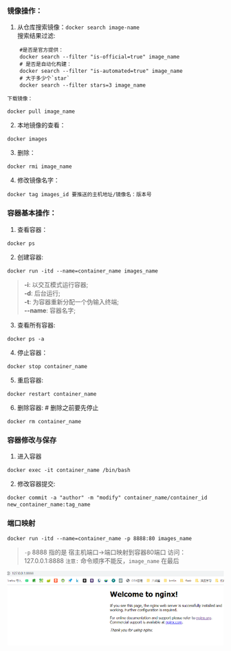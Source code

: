 ### 镜像操作：
1. 从仓库搜索镜像：`docker search image-name`  
	搜索结果过滤:
```Shell
	#是否是官方提供：  
	docker search --filter "is-official=true" image_name
	# 是否是自动化构建：  
	docker search --filter "is-automated=true" image_name
	# 大于多少个`star`  
	docker search --filter stars=3 image_name
```
	下载镜像：
```Shell
docker pull image_name
```

2. 本地镜像的查看：
```Shell
docker images
```

3. 删除：
```Shell
docker rmi image_name
```
4. 修改镜像名字：
```Shell
docker tag images_id 要推送的主机地址/镜像名：版本号
```

### 容器基本操作：
1. 查看容器：
```shell
docker ps
```
2. 创建容器:
```Shell
docker run -itd --name=container_name images_name
```
> **-i**: 以交互模式运行容器;	 
> **-d**: 后台运行;  
> **-t**: 为容器重新分配一个伪输入终端;  
> **--name**: 容器名字;	  

3. 查看所有容器:
```Shell
docker ps -a
```
4. 停止容器：
```Shell
docker stop container_name
```
5. 重启容器:
```Shell
docker restart container_name
```
6. 删除容器: # 删除之前要先停止
```Shell
docker rm container_name
```

### 容器修改与保存
1. 进入容器
```Shell
docker exec -it container_name /bin/bash
```
2. 修改容器提交:
```Shell
docker commit -a "author" -m "modify" container_name/container_id new_container_name:tag_name
```

### 端口映射
```Shell
docker run -itd --name=container_name -p 8888:80 images_name
```

> `-p` 8888 指的是 宿主机端口->端口映射到容器80端口  访问：127.0.0.1:8888
> `注意:` 命令顺序不能反，`image_name` 在最后  

![oper](res/docker_2.png)
